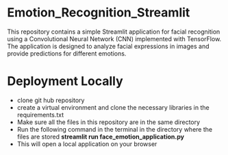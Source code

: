 # Emotion_Recognition_Streamlit
This repository contains a simple Streamlit application for facial recognition using a Convolutional Neural Network (CNN) implemented with TensorFlow. The application is designed to analyze facial expressions in images and provide predictions for different emotions.

# Deployment Locally
- clone git hub repository
- create a virtual environment and clone the necessary libraries in the requirements.txt
- Make sure all the files in this repository are in the same directory
- Run the following command in the terminal in the directory where the files are stored **streamlit run face_emotion_application.py**
- This will open a local application on your browser

